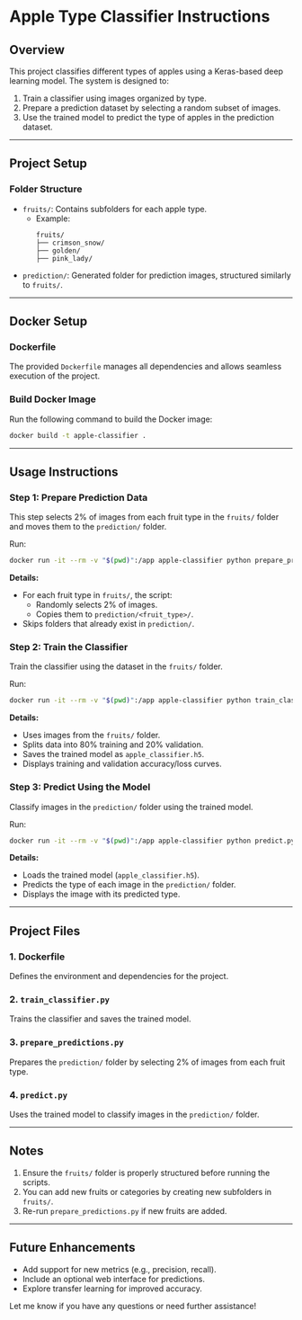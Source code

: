 # Apple Type Classifier Instructions

## Overview
This project classifies different types of apples using a Keras-based deep learning model. The system is designed to:
1. Train a classifier using images organized by type.
2. Prepare a prediction dataset by selecting a random subset of images.
3. Use the trained model to predict the type of apples in the prediction dataset.

---

## Project Setup

### **Folder Structure**
- `fruits/`: Contains subfolders for each apple type.
  - Example:
    ```
    fruits/
    ├── crimson_snow/
    ├── golden/
    ├── pink_lady/
    ```
- `prediction/`: Generated folder for prediction images, structured similarly to `fruits/`.

---

## Docker Setup

### **Dockerfile**
The provided `Dockerfile` manages all dependencies and allows seamless execution of the project.

### **Build Docker Image**
Run the following command to build the Docker image:
```bash
docker build -t apple-classifier .
```

---

## Usage Instructions

### **Step 1: Prepare Prediction Data**
This step selects 2% of images from each fruit type in the `fruits/` folder and moves them to the `prediction/` folder.

Run:
```bash
docker run -it --rm -v "$(pwd)":/app apple-classifier python prepare_predictions.py
```

**Details:**
- For each fruit type in `fruits/`, the script:
  - Randomly selects 2% of images.
  - Copies them to `prediction/<fruit_type>/`.
- Skips folders that already exist in `prediction/`.

### **Step 2: Train the Classifier**
Train the classifier using the dataset in the `fruits/` folder.

Run:
```bash
docker run -it --rm -v "$(pwd)":/app apple-classifier python train_classifier.py
```

**Details:**
- Uses images from the `fruits/` folder.
- Splits data into 80% training and 20% validation.
- Saves the trained model as `apple_classifier.h5`.
- Displays training and validation accuracy/loss curves.

### **Step 3: Predict Using the Model**
Classify images in the `prediction/` folder using the trained model.

Run:
```bash
docker run -it --rm -v "$(pwd)":/app apple-classifier python predict.py
```

**Details:**
- Loads the trained model (`apple_classifier.h5`).
- Predicts the type of each image in the `prediction/` folder.
- Displays the image with its predicted type.

---

## Project Files

### **1. Dockerfile**
Defines the environment and dependencies for the project.

### **2. `train_classifier.py`**
Trains the classifier and saves the trained model.

### **3. `prepare_predictions.py`**
Prepares the `prediction/` folder by selecting 2% of images from each fruit type.

### **4. `predict.py`**
Uses the trained model to classify images in the `prediction/` folder.

---

## Notes
1. Ensure the `fruits/` folder is properly structured before running the scripts.
2. You can add new fruits or categories by creating new subfolders in `fruits/`.
3. Re-run `prepare_predictions.py` if new fruits are added.

---

## Future Enhancements
- Add support for new metrics (e.g., precision, recall).
- Include an optional web interface for predictions.
- Explore transfer learning for improved accuracy.

Let me know if you have any questions or need further assistance!

